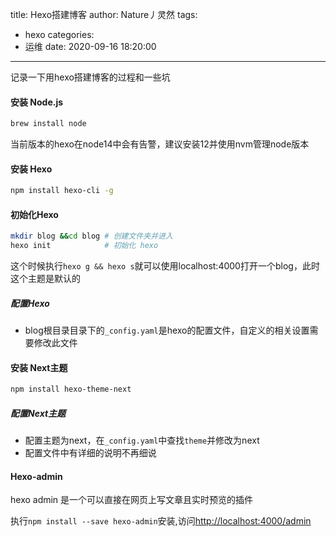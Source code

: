 title: Hexo搭建博客
author: Nature丿灵然
tags:
  - hexo
categories:
  - 运维
date: 2020-09-16 18:20:00
---
记录一下用hexo搭建博客的过程和一些坑
<!--more-->

#### 安装 Node.js

```bash
brew install node
```

当前版本的hexo在node14中会有告警，建议安装12并使用nvm管理node版本

#### 安装 Hexo

```bash
npm install hexo-cli -g
```

#### 初始化Hexo

```bash
mkdir blog &&cd blog # 创建文件夹并进入
hexo init            # 初始化 hexo
```

这个时候执行`hexo g && hexo s`就可以使用localhost:4000打开一个blog，此时这个主题是默认的

##### 配置Hexo

- blog根目录目录下的`_config.yaml`是hexo的配置文件，自定义的相关设置需要修改此文件

#### 安装 Next主题

```bash
npm install hexo-theme-next
```

##### 配置Next主题

- 配置主题为next，在`_config.yaml`中查找`theme`并修改为next
- 配置文件中有详细的说明不再细说

#### Hexo-admin

hexo admin 是一个可以直接在网页上写文章且实时预览的插件

执行`npm install --save hexo-admin`安装,访问<http://localhost:4000/admin>
